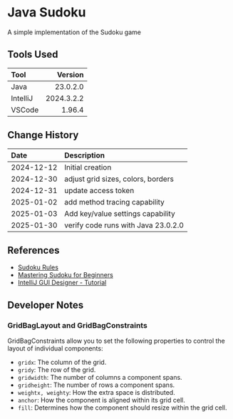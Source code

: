 # Java Sudoku

A simple implementation of the Sudoku game

## Tools Used

| Tool     |    Version |
| :------- |-----------:|
| Java     |   23.0.2.0 |
| IntelliJ | 2024.3.2.2 |
| VSCode   |     1.96.4 |

## Change History

| Date       | Description                         |
|:-----------|:------------------------------------|
| 2024-12-12 | Initial creation                    |
| 2024-12-30 | adjust grid sizes, colors, borders  |
| 2024-12-31 | update access token                 |
| 2025-01-02 | add method tracing capability       |
| 2025-01-03 | Add key/value settings capability   |
| 2025-01-30 | verify code runs with Java 23.0.2.0 |


## References

- [Sudoku Rules](https://sudoku.com/sudoku-rules/)
- [Mastering Sudoku for Beginners](https://masteringsudoku.com/sudoku-rules-beginners/)
- [IntelliJ GUI Designer - Tutorial](https://www.jetbrains.com/help/idea/design-gui-using-swing.html)

## Developer Notes

### GridBagLayout and GridBagConstraints

GridBagConstraints allow you to set the following properties to control the layout of individual components:

- `gridx`: The column of the grid.
- `gridy`: The row of the grid.
- `gridwidth`: The number of columns a component spans.
- `gridheight`: The number of rows a component spans.
- `weightx, weighty`: How the extra space is distributed.
- `anchor`: How the component is aligned within its grid cell.
- `fill`: Determines how the component should resize within the grid cell.

